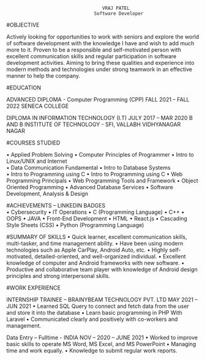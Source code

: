                                        VRAJ PATEL
                                    Software Developer

#OBJECTIVE

Actively looking for opportunities to work with seniors and explore the world of software development with the knowledge I have and wish to add much more to it. Proven to be a responsible and self-motivated person with excellent communication skills and regular participation in software development activities. Aiming to bring these qualities and experience into modern methods and technologies under strong teamwork in an effective manner to help the company. 

#EDUCATION

ADVANCED DIPLOMA - Computer Programming (CPP)              		                      		      FALL 2021 – FALL 2022
 SENECA COLLEGE  

DIPLOMA IN INFORMATION TECHNOLOGY (I.T)		                	                                      JULY 2017 – MAR 2020
B AND B INSTITUTE OF TECHNOLOGY - SFI, VALLABH VIDHYANAGAR NAGAR

#COURSES STUDIED 

•	Applied Problem Solving
•	Computer Principles of Programmer
•	Intro to Linux/UNIX and Internet     
•	Data Communication Fundamental
•	Intro to Database Systems                                                    
•	Intro to Programming using C
•	Intro to Programming using C
•	Web Programming Principals
•	Web Programming Tools and Framework
•	Object Oriented Programming
•	Advanced Database Services
•	Software Development, Analysis & Design  

#ACHIEVEMENTS – LINKEDIN BADGES  
•	Cybersecurity 
•	IT Operations
•	C (Programming Language)
•	C++
•	OOPS
•	JAVA
•	Front-End Development
•	HTML
•	React.js
•	Cascading Style Sheets (CSS)
•	Python (Programming Language)

#SUMMARY OF SKILLS
•	Quick learner, excellent communication skills, multi-tasker, and time management ability.
•	Have been using modern technologies such as Apple CarPlay, Android Auto, etc. 
•	Highly self-motivated, detailed-oriented, and well-organized individual.
•	Excellent knowledge of computer and Android frameworks with new software.
•	Productive and collaborative team player with knowledge of Android design principles and strong interpersonal skills.


#WORK EXPERIENCE

INTERNSHIP TRAINEE – BRAINYBEAM TECHNOLOGY PVT. LTD 				                  MAY 2021 – JUN 2021
•	Learned SQL Query to connect and fetch data from the user and store it into the database
•	Learn basic programming in PHP With Laravel
•	Communicated clearly and positively with co-workers and management.

Data Entry – Fulltime -  INDIA									   NOV – 2020 – JUNE 2021
•	Worked to improve basic skills to operate MS Word, MS Excel, and MS PowerPoint
•	Managing time and work equally.
•	Knowledge to submit regular work reports.
